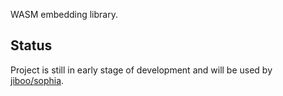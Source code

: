 WASM embedding library.
 
Status
------

Project is still in early stage of development and will be used by
[jiboo/sophia](https://github.com/Jiboo/sophia).
